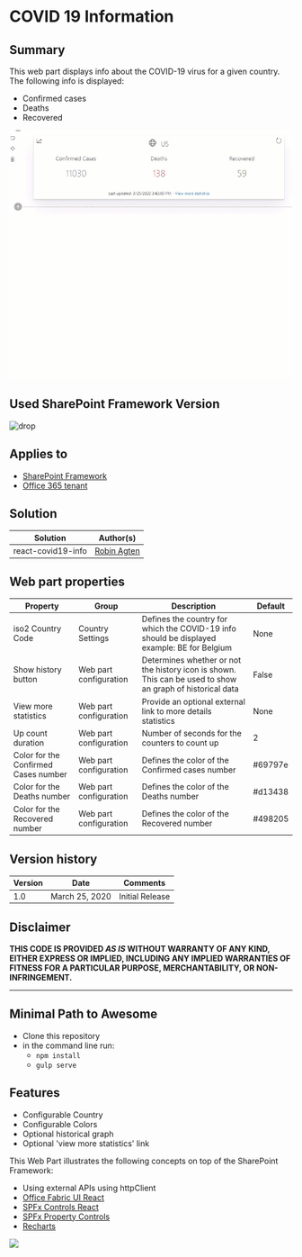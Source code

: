 # COVID 19 Information

## Summary

This web part displays info about the COVID-19 virus for a given country.
The following info is displayed:
 - Confirmed cases
 - Deaths
 - Recovered

![COVID-19 info](./assets/covid-counter.gif)

## Used SharePoint Framework Version

![drop](https://img.shields.io/badge/version-1.10.0-green.svg)

## Applies to

* [SharePoint Framework](https://docs.microsoft.com/sharepoint/dev/spfx/sharepoint-framework-overview)
* [Office 365 tenant](https://docs.microsoft.com/sharepoint/dev/spfx/set-up-your-development-environment)


## Solution

Solution|Author(s)
--------|---------
react-covid19-info | [Robin Agten](https://twitter.com/AgtenRobin)

## Web part properties

| Property                             	| Group                  	| Description                                                                                               	| Default 	|
|--------------------------------------	|------------------------	|-----------------------------------------------------------------------------------------------------------	|---------	|
| iso2 Country Code                    	| Country Settings       	| Defines the country for which the COVID-19 info should be displayed example: BE for Belgium               	| None    	|
| Show history button                  	| Web part configuration 	| Determines whether or not the history icon is shown. This can be used to show an graph of historical data 	| False   	|
| View more statistics                 	| Web part configuration 	| Provide an optional external link to more details statistics                                              	| None    	|
| Up count duration                    	| Web part configuration 	| Number of seconds for the counters to count up                                                            	| 2       	|
| Color for the Confirmed Cases number 	| Web part configuration 	| Defines the color of the Confirmed cases number                                                           	| #69797e 	|
| Color for the Deaths number          	| Web part configuration 	| Defines the color of the Deaths number                                                                    	| #d13438 	|
| Color for the Recovered number       	| Web part configuration 	| Defines the color of the Recovered number                                                                 	| #498205 	|

## Version history

Version|Date|Comments
-------|----|--------
1.0|March 25, 2020|Initial Release

## Disclaimer

**THIS CODE IS PROVIDED *AS IS* WITHOUT WARRANTY OF ANY KIND, EITHER EXPRESS OR IMPLIED, INCLUDING ANY IMPLIED WARRANTIES OF FITNESS FOR A PARTICULAR PURPOSE, MERCHANTABILITY, OR NON-INFRINGEMENT.**

---

## Minimal Path to Awesome

* Clone this repository
* in the command line run:
  * `npm install`
  * `gulp serve`


## Features

 * Configurable Country
 * Configurable Colors
 * Optional historical graph
 * Optional 'view more statistics' link

This Web Part illustrates the following concepts on top of the SharePoint Framework:

* Using external APIs using httpClient
* [Office Fabric UI React](https://developer.microsoft.com/en-us/fabric#/)
* [SPFx Controls React](https://sharepoint.github.io/sp-dev-fx-controls-react/)
* [SPFx Property Controls](https://sharepoint.github.io/sp-dev-fx-property-controls/)
* [Recharts](http://recharts.org/en-US/)

<img src="https://telemetry.sharepointpnp.com/sp-dev-fx-webparts/samples/react-covid19-info" />

